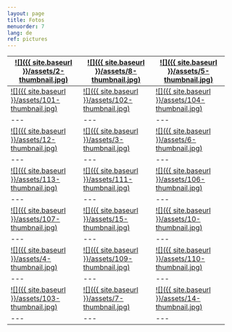 ```yaml
---
layout: page
title: Fotos
menuorder: 7
lang: de
ref: pictures
---
```

| <a href="/assets/2.jpg">![]({{ site.baseurl }}/assets/2-thumbnail.jpg)</a>  | <a href="/assets/8.jpg"> ![]({{ site.baseurl }}/assets/8-thumbnail.jpg) </a> | <a href="/assets/5.jpg">  ![]({{ site.baseurl }}/assets/5-thumbnail.jpg) </a> | 
| --- | --- | --- |
| <a href="/assets/101.jpg">![]({{ site.baseurl }}/assets/101-thumbnail.jpg) </a> | <a href="/assets/102.jpg"> ![]({{ site.baseurl }}/assets/102-thumbnail.jpg) </a> | <a href="/assets/104.jpg">  ![]({{ site.baseurl }}/assets/104-thumbnail.jpg) </a> | 
| --- | --- | --- | 
| <a href="/assets/12.jpg">![]({{ site.baseurl }}/assets/12-thumbnail.jpg) </a> | <a href="/assets/3.jpg"> ![]({{ site.baseurl }}/assets/3-thumbnail.jpg) </a> | <a href="/assets/6.jpg">  ![]({{ site.baseurl }}/assets/6-thumbnail.jpg) </a> | 
| --- | --- | --- | 
| <a href="/assets/113.jpg">![]({{ site.baseurl }}/assets/113-thumbnail.jpg) </a> | <a href="/assets/111.jpg"> ![]({{ site.baseurl }}/assets/111-thumbnail.jpg) </a> | <a href="/assets/106.jpg">  ![]({{ site.baseurl }}/assets/106-thumbnail.jpg) </a> | 
| --- | --- | --- | 
| <a href="/assets/107.jpg">![]({{ site.baseurl }}/assets/107-thumbnail.jpg) </a> | <a href="/assets/15.jpg"> ![]({{ site.baseurl }}/assets/15-thumbnail.jpg) </a> | <a href="/assets/10.jpg">  ![]({{ site.baseurl }}/assets/10-thumbnail.jpg) </a> | 
| --- | --- | --- | 
| <a href="/assets/4.jpg">![]({{ site.baseurl }}/assets/4-thumbnail.jpg) </a> | <a href="/assets/109.jpg"> ![]({{ site.baseurl }}/assets/109-thumbnail.jpg) </a> | <a href="/assets/110.jpg">  ![]({{ site.baseurl }}/assets/110-thumbnail.jpg) </a> | 
| --- | --- | --- | 
| <a href="/assets/103.jpg">![]({{ site.baseurl }}/assets/103-thumbnail.jpg) </a> | <a href="/assets/7.jpg"> ![]({{ site.baseurl }}/assets/7-thumbnail.jpg) </a> | <a href="/assets/14.jpg">  ![]({{ site.baseurl }}/assets/14-thumbnail.jpg) </a> | 
| --- | --- | --- | 

